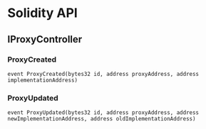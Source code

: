 # Solidity API

## IProxyController

### ProxyCreated

```solidity
event ProxyCreated(bytes32 id, address proxyAddress, address implementationAddress)
```

### ProxyUpdated

```solidity
event ProxyUpdated(bytes32 id, address proxyAddress, address newImplementationAddress, address oldImplementationAddress)
```

